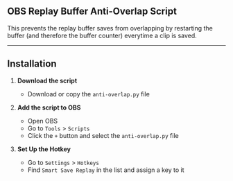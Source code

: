 ## OBS Replay Buffer Anti-Overlap Script

This prevents the replay buffer saves from overlapping by restarting the buffer (and therefore the buffer counter) everytime a clip is saved.

---

## Installation

1. **Download the script**
   - Download or copy the `anti-overlap.py` file

2. **Add the script to OBS**
   - Open OBS
   - Go to `Tools` > `Scripts`
   - Click the `+` button and select the `anti-overlap.py` file

3. **Set Up the Hotkey**
   - Go to `Settings` > `Hotkeys`
   - Find `Smart Save Replay` in the list and assign a key to it